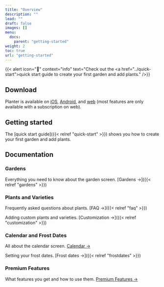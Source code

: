 ```yaml
---
title: "Overview"
description: ""
lead: ""
draft: false
images: []
menu:
  docs:
    parent: "getting-started"
weight: 2
toc: true
url: "getting-started"
---
```


{{< alert icon="🌱" context="info" text="Check out the <a href=\"../quick-start\">quick start guide</a> to create your first garden and add plants." />}}

## Download

Planter is available on [iOS](https://apps.apple.com/us/app/planter-garden-planner/id1542642210),
[Android](https://play.google.com/store/apps/details?id=com.perculacreative.peter.gardenplanner),
and [web](https://planter.garden/gardens) (most features are only available with a subscription on web).

## Getting started

The [quick start guide]({{< relref "quick-start" >}}) shows you how to create your first garden and add plants.

## Documentation

### Gardens

Everything you need to know about the garden screen. [Gardens →]({{< relref "gardens" >}})


### Plants and Varieties

Frequently asked questions about plants. [FAQ →]({{< relref "faq" >}})

Adding custom plants and varieties. [Customization →]({{< relref "customization" >}})


### Calendar and Frost Dates

All about the calendar screen. [Calendar →](../calendar)

Setting your frost dates. [Frost dates →]({{< relref "frostdates" >}})


### Premium Features

What features you get and how to use them. [Premium Features →](../premium)
